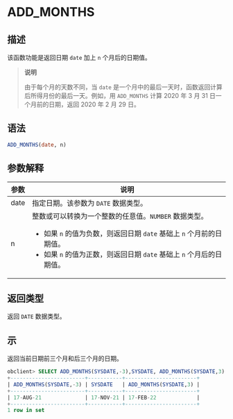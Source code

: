 # ADD_MONTHS

## 描述

该函数功能是返回日期 `date` 加上 `n` 个月后的日期值。
>**说明**
>
>由于每个月的天数不同，当 `date` 是一个月中的最后一天时，函数返回计算后所得月份的最后一天。例如，用 `ADD_MONTHS` 计算 2020 年 3 月 31 日一个月前的日期，返回 2020 年 2 月 29 日。

## 语法

```sql
ADD_MONTHS(date, n)
```

## 参数解释

|  参数  |                                                                                                                说明                                                                                                                 |
|------|-----------------------------------------------------------------------------------------------------------------------------------------------------------------------------------------------------------------------------------|
| date | 指定日期。该参数为 `DATE` 数据类型。                                                                                                                                                                                                            |
| n    | 整数或可以转换为一个整数的任意值。`NUMBER` 数据类型。 <ul><li> 如果 `n` 的值为负数，则返回日期 `date` 基础上 `n` 个月前的日期值。   </li><li> 如果 `n` 的值为正数，则返回日期 `date` 基础上 `n` 个月后的日期值。</li></ul>    |

## 返回类型

返回 `DATE` 数据类型。

## 示

返回当前日期前三个月和后三个月的日期。

```sql
obclient> SELECT ADD_MONTHS(SYSDATE,-3),SYSDATE, ADD_MONTHS(SYSDATE,3) FROM DUAL;
+------------------------+-----------+-----------------------+
| ADD_MONTHS(SYSDATE,-3) | SYSDATE   | ADD_MONTHS(SYSDATE,3) |
+------------------------+-----------+-----------------------+
| 17-AUG-21              | 17-NOV-21 | 17-FEB-22             |
+------------------------+-----------+-----------------------+
1 row in set
```
